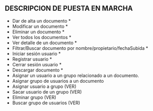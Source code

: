 ## DESCRIPCION DE PUESTA EN MARCHA

- Dar de alta un documento *
- Modificar un documento *
- Eliminar un documento *
- Ver todos los documentos *
- Ver detalle de un documento *
- Filtrar/Buscar documento por nombre/propietario/fechaSubida *
- Iniciar sesión usuario *
- Registrar usuario *
- Cerrar sesión usuario *
- Descargar documento *
- Asignar un usuario a un grupo relacionado a un documento.
- Asignar grupo de usuarios a un documento
- Asignar usuario a grupo (VER)
- Sacar usuario de un grupo (VER)
- Eliminar grupo (VER)
- Buscar grupo de usuarios (VER)